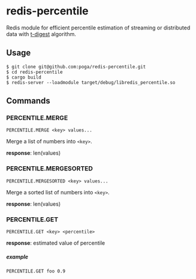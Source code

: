 # redis-percentile

Redis module for efficient percentile estimation of streaming or distributed data with [t-digest](https://github.com/MnO2/t-digest) algorithm.

## Usage

```
$ git clone git@github.com:poga/redis-percentile.git
$ cd redis-percentile
$ cargo build
$ redis-server --loadmodule target/debug/libredis_percentile.so
```

## Commands

### PERCENTILE.MERGE

```PERCENTILE.MERGE <key> values...```

Merge a list of numbers into `<key>`.

**response**: len(values)

### PERCENTILE.MERGESORTED

```PERCENTILE.MERGESORTED <key> values...```

Merge a sorted list of numbers into `<key>`.

**response**: len(values)


### PERCENTILE.GET

 ```PERCENTILE.GET <key> <percentile>```

 **response**: estimated value of percentile

 ##### example

 ```
 PERCENTILE.GET foo 0.9
 ```